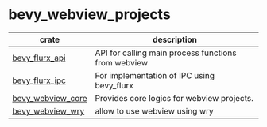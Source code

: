 # bevy_webview_projects

| crate                                                 | description                                         |
|-------------------------------------------------------|-----------------------------------------------------|
| [bevy_flurx_api](crates/bevy_flurx_api/README.md)     | API for calling main process functions from webview | 
| [bevy_flurx_ipc](crates/bevy_flurx_ipc/README.md)     | For implementation of IPC using bevy_flurx          |
| [bevy_webview_core](crates/bevy_webview_core)         | Provides core logics for webview projects.          |
| [bevy_webview_wry](crates/bevy_webview_wry/README.md) | allow to use webview using wry                      |

